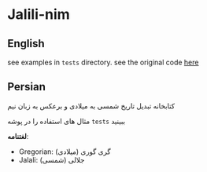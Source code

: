 # Jalili-nim

## English
see examples in `tests` directory.
see the original code [here](https://jdf.scr.ir/jdf/kotlin)

## Persian
کتابخانه تبدیل تاریخ شمسی به میلادی و برعکس به زبان نیم

مثال های استفاده را در پوشه
`tests`
ببینید

**لغتنامه**:
* Gregorian: گری گوری (میلادی)
* Jalali: جلالی (شمسی)